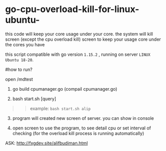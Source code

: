 # go-cpu-overload-kill-for-linux-ubuntu-
this code will keep your core usage under your core. the system will kill screen (except the cpu overload kill) screen to keep your usage core under the cores you have

this script compatible with go version `1.15.2` , running on server `LINUX Ubuntu 18-20`.

#how to run?

open /mdtest

1. go build cpumanager.go (compail cpumanager.go)


2. bash start.sh [query]
   
>> example: `bash start.sh alip`

3. program will created new screen of server. you can show in console

   
4. open screen to use the program, to see detail cpu or set interval of checking (for the overload kill process is running automatically)


   
   
   
   
ASK:
http://fxgdev.site/alifbudiman.html
